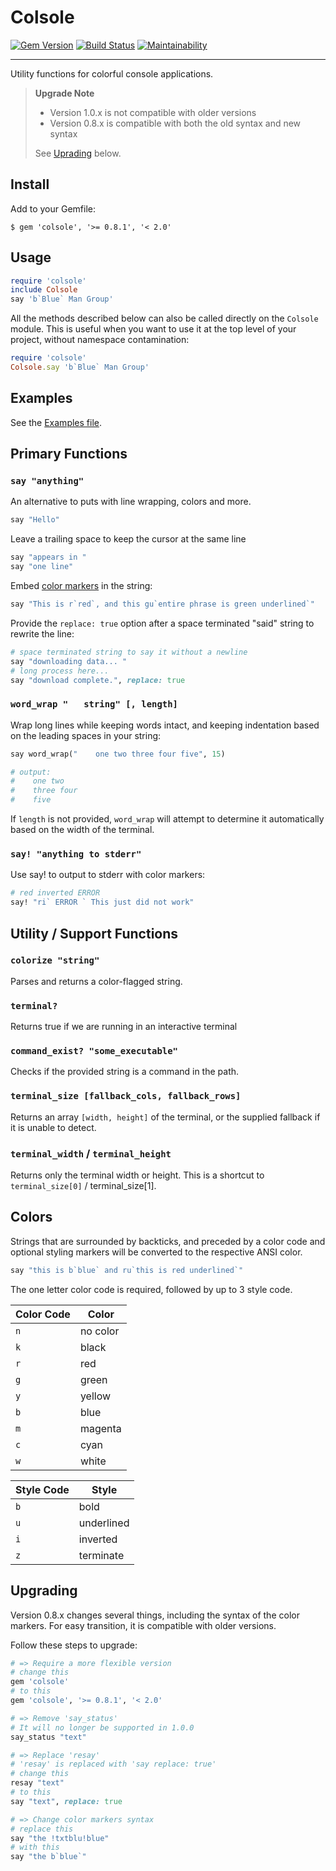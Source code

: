 # Colsole

[![Gem Version](https://badge.fury.io/rb/colsole.svg)](https://badge.fury.io/rb/colsole)
[![Build Status](https://github.com/DannyBen/colsole/workflows/Test/badge.svg)](https://github.com/DannyBen/colsole/actions?query=workflow%3ATest)
[![Maintainability](https://api.codeclimate.com/v1/badges/0556015f7cd2080531a1/maintainability)](https://codeclimate.com/github/DannyBen/colsole/maintainability)

---

Utility functions for colorful console applications.

> **Upgrade Note**
> 
> - Version 1.0.x is not compatible with older versions
> - Version 0.8.x is compatible with both the old syntax and new syntax
> 
> See [Uprading](#upgrading) below.

## Install

Add to your Gemfile:

```
$ gem 'colsole', '>= 0.8.1', '< 2.0'
```

## Usage

```ruby
require 'colsole'
include Colsole
say 'b`Blue` Man Group'
```

All the methods described below can also be called directly on the `Colsole` module. This is useful when you want to use it at the top level of your project, without namespace contamination:

```ruby
require 'colsole'
Colsole.say 'b`Blue` Man Group'
```

## Examples

See the [Examples file](https://github.com/DannyBen/colsole/blob/master/example.rb).

## Primary Functions

### `say "anything"`

An alternative to puts with line wrapping, colors and more.

```ruby
say "Hello"
```

Leave a trailing space to keep the cursor at the same line

```ruby
say "appears in "
say "one line"
```

Embed [color markers](#colors) in the string:

```ruby
say "This is r`red`, and this gu`entire phrase is green underlined`"
```

Provide the `replace: true` option after a space terminated "said" string to
rewrite the line:

```ruby
# space terminated string to say it without a newline
say "downloading data... "
# long process here...
say "download complete.", replace: true
```

### `word_wrap "   string" [, length]`

Wrap long lines while keeping words intact, and keeping indentation based on the
leading spaces in your string:

```ruby
say word_wrap("    one two three four five", 15)

# output:
#    one two
#    three four
#    five
```

If `length` is not provided, `word_wrap` will attempt to determine it
automatically based on the width of the terminal.

### `say! "anything to stderr"`

Use say! to output to stderr with color markers:

```ruby
# red inverted ERROR
say! "ri` ERROR ` This just did not work"
```

## Utility / Support Functions

### `colorize "string"`

Parses and returns a color-flagged string.

### `terminal?`

Returns true if we are running in an interactive terminal

### `command_exist? "some_executable"`

Checks if the provided string is a command in the path.

### `terminal_size [fallback_cols, fallback_rows]`

Returns an array `[width, height]` of the terminal, or the supplied 
fallback if it is unable to detect.

### `terminal_width` / `terminal_height`

Returns only the terminal width or height. This is a shortcut to 
`terminal_size[0]` / terminal_size[1].

## Colors

Strings that are surrounded by backticks, and preceded by a color code and
optional styling markers will be converted to the respective ANSI color.

```ruby
say "this is b`blue` and ru`this is red underlined`"
```

The one letter color code is required, followed by up to 3 style code.

| Color Code | Color    |
| ---------- | -------- |
| `n`        | no color |
| `k`        | black    |
| `r`        | red      |
| `g`        | green    |
| `y`        | yellow   |
| `b`        | blue     |
| `m`        | magenta  |
| `c`        | cyan     |
| `w`        | white    |

| Style Code | Style      |
| ---------- | ---------- |
| `b`        | bold       |
| `u`        | underlined |
| `i`        | inverted   |
| `z`        | terminate  |

## Upgrading

Version 0.8.x changes several things, including the syntax of the color
markers. For easy transition, it is compatible with older versions.

Follow these steps to upgrade:

```ruby
# => Require a more flexible version
# change this
gem 'colsole'
# to this
gem 'colsole', '>= 0.8.1', '< 2.0'

# => Remove 'say_status'
# It will no longer be supported in 1.0.0
say_status "text"

# => Replace 'resay'
# 'resay' is replaced with 'say replace: true'
# change this
resay "text"
# to this
say "text", replace: true

# => Change color markers syntax
# replace this
say "the !txtblu!blue"
# with this
say "the b`blue`"
```
